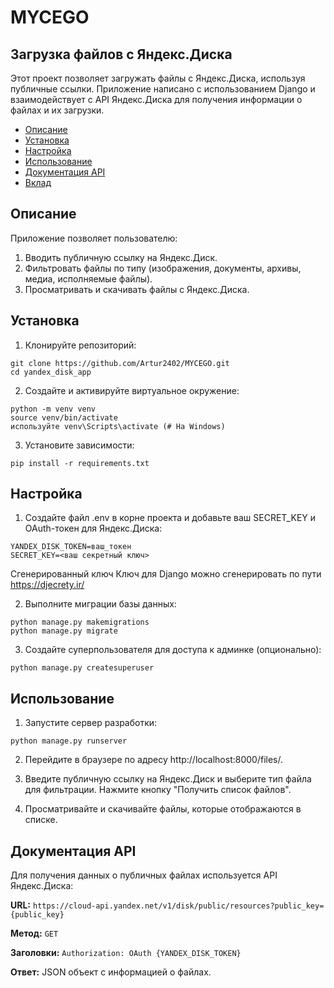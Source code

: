 # MYCEGO
## Загрузка файлов с Яндекс.Диска
Этот проект позволяет загружать файлы с Яндекс.Диска, используя публичные ссылки. Приложение написано с использованием Django и взаимодействует с API Яндекс.Диска для получения информации о файлах и их загрузки.

- [Описание](#описание)
- [Установка](#установка)
- [Настройка](#настройка)
- [Использование](#использование)
- [Документация API](#документация-api)
- [Вклад](#вклад)

## Описание

Приложение позволяет пользователю:

1. Вводить публичную ссылку на Яндекс.Диск.
2. Фильтровать файлы по типу (изображения, документы, архивы, медиа, исполняемые файлы).
3. Просматривать и скачивать файлы с Яндекс.Диска.

## Установка
1. Клонируйте репозиторий:
```
git clone https://github.com/Artur2402/MYCEGO.git
cd yandex_disk_app
```
2. Создайте и активируйте виртуальное окружение:
```
python -m venv venv
source venv/bin/activate
используйте venv\Scripts\activate (# На Windows)
```
3. Установите зависимости:
```
pip install -r requirements.txt
```
## Настройка
1. Создайте файл .env в корне проекта и добавьте ваш SECRET_KEY и OAuth-токен для Яндекс.Диска:
```
YANDEX_DISK_TOKEN=ваш_токен
SECRET_KEY=<ваш секретный ключ>
```
Сгенерированный ключ Ключ для Django можно сгенерировать по пути https://djecrety.ir/

2. Выполните миграции базы данных:
```
python manage.py makemigrations
python manage.py migrate
```
3. Создайте суперпользователя для доступа к админке (опционально):
```
python manage.py createsuperuser
```
## Использование
1. Запустите сервер разработки:
```
python manage.py runserver
```
2. Перейдите в браузере по адресу http://localhost:8000/files/.

3. Введите публичную ссылку на Яндекс.Диск и выберите тип файла для фильтрации. Нажмите кнопку "Получить список файлов".

4. Просматривайте и скачивайте файлы, которые отображаются в списке.

## Документация API
Для получения данных о публичных файлах используется API Яндекс.Диска:

**URL:** ```https://cloud-api.yandex.net/v1/disk/public/resources?public_key={public_key}```

**Метод:** ```GET```

**Заголовки:** ```Authorization: OAuth {YANDEX_DISK_TOKEN}```

**Ответ:** JSON объект с информацией о файлах.

